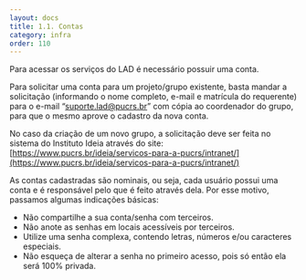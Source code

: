 ```yaml
---
layout: docs
title: 1.1. Contas
category: infra
order: 110
---
```


Para acessar os serviços do LAD é necessário possuir uma conta. 
 
Para solicitar uma conta para um projeto/grupo existente, basta mandar a solicitação (informando o nome completo, e-mail e matrícula do requerente) para o e-mail “suporte.lad@pucrs.br” com cópia ao coordenador do grupo, para que o mesmo aprove o cadastro da nova conta.

No caso da criação de um novo grupo, a solicitação deve ser feita no sistema do Instituto Ideia através do site: [https://www.pucrs.br/ideia/servicos-para-a-pucrs/intranet/](https://www.pucrs.br/ideia/servicos-para-a-pucrs/intranet/)

As contas cadastradas são nominais, ou seja, cada usuário possui uma conta e é responsável pelo que é feito através dela. Por esse motivo, passamos algumas indicações básicas:

*   Não compartilhe a sua conta/senha com terceiros.
*   Não anote as senhas em locais acessíveis por terceiros.
*   Utilize uma senha complexa, contendo letras, números e/ou caracteres especiais.
*   Não esqueça de alterar a senha no primeiro acesso, pois só então ela será 100% privada.